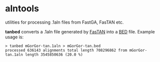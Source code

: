 # alntools
utilities for processing .1aln files from FastGA, FasTAN etc.

**tanbed** converts a .1aln file generated by [FasTAN](https://github.com/thegenemyers/FASTAN) into a [BED](https://en.wikipedia.org/wiki/BED_(file_format)) file.  Example usage is: 

```
> tanbed mGorGor-tan.1aln > mGorGor-tan.bed
processed 636143 alignments total length 708296862 from mGorGor-tan.1aln length 3545850636 (20.0 %)
```
